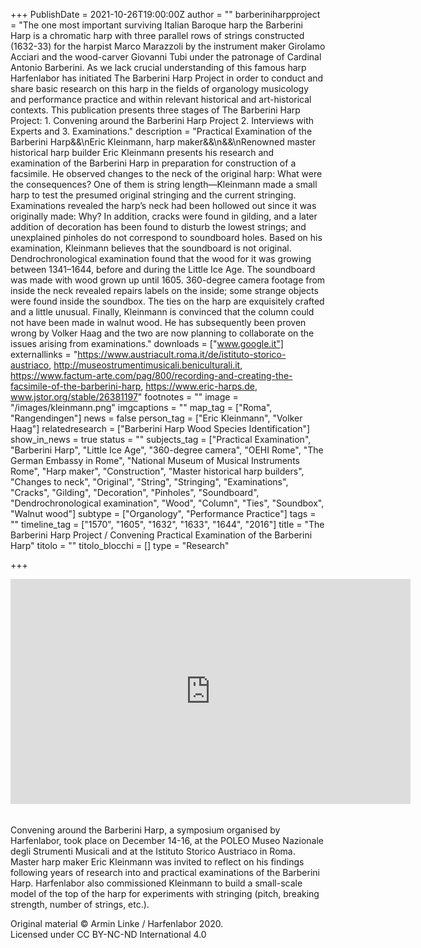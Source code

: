 +++
PublishDate = 2021-10-26T19:00:00Z
author = ""
barberiniharpproject = "The one most important surviving Italian Baroque harp the Barberini Harp is a chromatic harp with three parallel rows of strings constructed (1632-33) for the harpist Marco Marazzoli by the instrument maker Girolamo Acciari and the wood-carver Giovanni Tubi under the patronage of Cardinal Antonio Barberini. As we lack crucial understanding of this famous harp Harfenlabor has initiated The Barberini Harp Project in order to conduct and share basic research on this harp in the fields of organology musicology and performance practice and within relevant historical and art-historical contexts. This publication presents three stages of The Barberini Harp Project: 1. Convening around the Barberini Harp Project 2. Interviews with Experts and 3. Examinations."
description = "Practical Examination of the Barberini Harp&&\nEric Kleinmann, harp maker&&\n&&\nRenowned master historical harp builder Eric Kleinmann presents his research and examination of the Barberini Harp in preparation for construction of a facsimile. He observed changes to the neck of the original harp: What were the consequences? One of them is string length—Kleinmann made a small harp to test the presumed original stringing and the current stringing. Examinations revealed the harp’s neck had been hollowed out since it was originally made: Why? In addition, cracks were found in gilding, and a later addition of decoration has been found to disturb the lowest strings; and unexplained pinholes do not correspond to soundboard holes. Based on his examination, Kleinmann believes that the soundboard is not original. Dendrochronological examination found that the wood for it was growing between 1341–1644, before and during the Little Ice Age. The soundboard was made with wood grown up until 1605. 360-degree camera footage from inside the neck revealed repairs labels on the inside; some strange objects were found inside the soundbox. The ties on the harp are exquisitely crafted and a little unusual. Finally, Kleinmann is convinced that the column could not have been made in walnut wood. He has subsequently been proven wrong by Volker Haag and the two are now planning to collaborate on the issues arising from examinations."
downloads = ["www.google.it"]
externallinks = "https://www.austriacult.roma.it/de/istituto-storico-austriaco, http://museostrumentimusicali.beniculturali.it,       https://www.factum-arte.com/pag/800/recording-and-creating-the-facsimile-of-the-barberini-harp, https://www.eric-harps.de, www.jstor.org/stable/26381197"
footnotes = ""
image = "/images/kleinmann.png"
imgcaptions = ""
map_tag = ["Roma", "Rangendingen"]
news = false
person_tag = ["Eric Kleinmann", "Volker Haag"]
relatedresearch = ["Barberini Harp Wood Species Identification"]
show_in_news = true
status = ""
subjects_tag = ["Practical Examination", "Barberini Harp", "Little Ice Age", "360-degree camera", "OEHI Rome", "The German Embassy in Rome", "National Museum of Musical Instruments Rome", "Harp maker", "Construction", "Master historical harp builders", "Changes to neck", "Original", "String", "Stringing", "Examinations", "Cracks", "Gilding", "Decoration", "Pinholes", "Soundboard", "Dendrochronological examination", "Wood", "Column", "Ties", "Soundbox", "Walnut wood"]
subtype = ["Organology", "Performance Practice"]
tags = ""
timeline_tag = ["1570", "1605", "1632", "1633", "1644", "2016"]
title = "The Barberini Harp Project / Convening Practical Examination of the Barberini Harp"
titolo = ""
titolo_blocchi = []
type = "Research"

+++
<div class="embed-responsive embed-responsive-16by9"> <iframe src="https://player.vimeo.com/video/639053636?color=ffffff&title=0&byline=0&portrait=0" width="640" height="360" frameborder="0" allow="autoplay; fullscreen; picture-in-picture" allowfullscreen></iframe> </div>

###### 

###### 

Convening around the Barberini Harp, a symposium organised by Harfenlabor, took place on December 14-16, at the POLEO Museo Nazionale degli Strumenti Musicali and at the Istituto Storico Austriaco in Roma. Master harp maker Eric Kleinmann was invited to reflect on his findings following years of research into and practical examinations of the Barberini Harp. Harfenlabor also commissioned Kleinmann to build a small-scale model of the top of the harp for experiments with stringing (pitch, breaking strength, number of strings, etc.).

Original material © Armin Linke / Harfenlabor 2020.  
Licensed under CC BY-NC-ND International 4.0